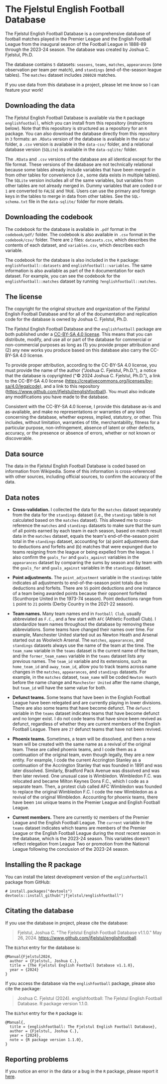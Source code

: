 # The Fjelstul English Football Database

The Fjelstul English Football Database is a comprehensive database of football matches played in the Premier League and the English Football League from the inaugural season of the Football League in 1888-89 through the 2023-24 season. The database was created by Joshua C. Fjelstul, Ph.D.

The database contains `5` datasets: `seasons`, `teams`, `matches`, `appearances` (one observation per team per match), and `standings` (end-of-the-season league tables). The `matches` dataset includes `208028` matches.

If you use data from this database in a project, please let me know so I can feature your work!

## Downloading the data

The Fjelstul English Football Database is available via the `R` package `englishfootball`, which you can install from this repository (instructions below). Note that this repository is structured as a repository for an `R` package. You can also download the database directly from this repository in `3` formats: an `.RData` version of the database is available in the `data/` folder, a `.csv` version is available in the `data-csv/` folder, and a relational database version (`SQLite`) is available in the `data-sqlite/` folder.

The `.RData` and `.csv` versions of the database are all identical except for the file format. These versions of the database are not technically relational because some tables already include variables that have been merged in from other tables for convenience (i.e., some data exists in multiple tables). The `SQLite` version includes all of the same variables, but variables from other tables are not already merged in. Dummy variables that are coded `0` or `1` are converted to `FALSE` and `TRUE`. Users can use the primary and foreign keys in the tables to merge in data from other tables. See the `SQL-schema.txt` file in the `data-sqlite/` folder for more details.

## Downloading the codebook

The codebook for the database is available in `.pdf` format in the `codebook/pdf/` folder. The codebook is also available in `.csv` format in the `codebook/csv/` folder. There are `2` files: `datasets.csv`, which describes the contents of each dataset, and `variables.csv`, which describes each variable. 

The codebook for the database is also included in the `R` package: `englishfootball::datasets` and `englishfootball::variables`. The same information is also available as part of the `R` documentation for each dataset. For example, you can see the codebook for the `englishfootball::matches` dataset by running `?englishfootball::matches`.

## The license

The copyright for the original structure and organization of the Fjelstul English Football Database and for all of the documentation and replication code for the database is owned by Joshua C. Fjelstul, Ph.D.

The Fjelstul English Football Database and the `englishfootball` package are both published under a [CC-BY-SA 4.0 license](https://creativecommons.org/licenses/by-sa/4.0/legalcode). This means that you can distribute, modify, and use all or part of the database for commercial or non-commercial purposes as long as (1) you provide proper attribution and (2) any new works you produce based on this database also carry the CC-BY-SA 4.0 license. 

To provide proper attribution, according to the CC-BY-SA 4.0 license, you must provide the name of the author ("Joshua C. Fjelstul, Ph.D."), a notice that the database is copyrighted ("© 2024 Joshua C. Fjelstul, Ph.D."), a link to the CC-BY-SA 4.0 license (https://creativecommons.org/licenses/by-sa/4.0/legalcode), and a link to this repository (https://www.github.com/jfjelstul/englishfootball). You must also indicate any modifications you have made to the database.

Consistent with the CC-BY-SA 4.0 license, I provide this database as-is and as-available, and make no representations or warranties of any kind concerning the database, whether express, implied, statutory, or other. This includes, without limitation, warranties of title, merchantability, fitness for a particular purpose, non-infringement, absence of latent or other defects, accuracy, or the presence or absence of errors, whether or not known or discoverable. 

## Data source

The data in the Fjelstul English Football Database is coded based on information from Wikipedia. Some of this information is cross-referenced with other sources, including official sources, to confirm the accuracy of the data.

## Data notes

- **Cross-validation.** I collected the data for the `matches` dataset separately from the data for the `standings` dataset (i.e., the `standings` table is not calculated based on the `matches` dataset). This allowed me to cross-reference the `matches` and `standings` datasets to make sure that the sum of all points earned by each team in each season, based on match result data in the `matches` dataset, equals the team's end-of-the-season point total in the `standings` dataset, accounting for (a) point adjustments due to deductions and forfeits and (b) matches that were expunged due to teams resigning from the league or being expelled from the league. I also confirm the `goals_for` and `goals_against` variables in the `appearances` dataset by comparing the sums by season and by team with the `goals_for` and `goals_against` variables in the `standings` dataset.

- **Point adjustments.** The `point_adjustment` variable in the `standings` table indicates all adjustments to end-of-the-season point totals due to deductions and forfeits. There are `55` point deductions and one instance of a team being awarded points because their opponent forfeited (Scunthorpe United in the 1973-74 season). Point deductions range from `1` point to `21` points (Derby Country in the 2021-22 season). 

- **Team names.** Many team names end in `Football Club`, usually abbreviated as `F.C.`, and a few start with `AFC` (Athletic Football Club). I standardize team names throughout the database by removing these abbreviations. Some teams have changed their names over time. For example, Manchester United started out as Newton Heath and Arsenal started out as Woolwich Arsenal. The `matches`, `appearances`, and `standings` datasets always use the name of the team at the time. The `team_name` variable in the `teams` dataset is the current name of the team, and the `former_team_names` variable in the `teams` dataset lists any previous names. The `team_id` variable and its extensions, such as `home_team_id` and `away_team_id`, allow you to track teams across name changes in the `matches`, `appearances`, and `standings` datasets. For example, in the `matches` dataset, `team_name` will be coded `Newton Heath` before the name change and `Manchester United` after the name change, but `team_id` will have the same value for both. 

- **Defunct teams.** Some teams that have been in the English Football League have been relegated and are currently playing in lower divisions. There are also some teams that have become defunct. The `defunct` variable in the `teams` dataset indicates teams that have become defunct and no longer exist. I do not code teams that have since been revived as defunct, regardless of whether they are current members of the English Football League. There are `27` defunct teams that have not been revived. 

- **Phoenix teams.** Sometimes, a team will be dissolved, and then a new team will be created with the same name as a revival of the original team. These are called phoenix teams, and I code them as a continuation of the original team, even though legally, they are a new entity. For example, I code the current Accrington Stanley as a continuation of the Accrington Stanley that was founded in 1891 and was later dissolved. Similarly, Bradford Pack Avenue was dissolved and was then later revived. One unusual case is Wimbledon. Wimbledon F.C. was relocated and became Milton Keynes Dons F.C., which I code as a separate team. Then, a protest club called AFC Wimbledon was founded to replace the original Wimbledon F.C. I code the new Wimbledon as a revival of the original Wimbledon. Accounting for phoenix teams, there have been `144` unique teams in the Premier League and English Football League. 

- **Current members.** There are currently `92` members of the Premier League and the English Football League. The `current` variable in the `teams` dataset indicates which teams are members of the Premier League or the English Football League during the most recent season in the database, which is the 2023-24 season. This variables doesn't reflect relegation from League Two or promotion from the National League following the conclusion of the 2023-24 season.

## Installing the R package

You can install the latest development version of the `englishfootball` package from GitHub:

```
# install.packages("devtools")
devtools::install_github("jfjelstul/englishfootball")
```

## Citating the database

If you use the database in project, please cite the database:

> Fjelstul, Joshua C. "The Fjelstul English Football Database v1.1.0." May 26, 2024. https://www.github.com/jfjelstul/englishfootball.

The `BibTeX` entry for the database is:

```
@Manual{Fjelstul2024,
  author = {Fjelstul, Joshua C.},
  title = {The Fjelstul English Football Database v1.1.0},
  year = {2024}
}
```

If you access the database via the `englishfootball` package, please also cite the package:

> Joshua C. Fjelstul (2024). englishfootball: The Fjelstul English Football Database. R package version 1.1.0.

The `BibTeX` entry for the `R` package is:

```
@Manual{,
  title = {englishfootball: The Fjelstul English Football Database},
  author = {Fjelstul, Joshua C.},
  year = {2024},
  note = {R package version 1.1.0},
}
```

## Reporting problems

If you notice an error in the data or a bug in the `R` package, please report it [here](https://github.com/jfjelstul/englishfootball/issues).
